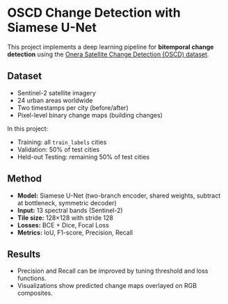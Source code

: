 # OSCD Change Detection with Siamese U-Net

This project implements a deep learning pipeline for **bitemporal change detection**
using the [Onera Satellite Change Detection (OSCD) dataset](https://ieee-dataport.org/open-access/oscd-onera-satellite-change-detection-dataset).

## Dataset
- Sentinel-2 satellite imagery
- 24 urban areas worldwide
- Two timestamps per city (before/after)
- Pixel-level binary change maps (building changes)

In this project:
- Training: all `train_labels` cities
- Validation: 50% of test cities
- Held-out Testing: remaining 50% of test cities

## Method
- **Model:** Siamese U-Net (two-branch encoder, shared weights, subtract at bottleneck, symmetric decoder)
- **Input:** 13 spectral bands (Sentinel-2)
- **Tile size:** 128×128 with stride 128
- **Losses:** BCE + Dice, Focal Loss
- **Metrics:** IoU, F1-score, Precision, Recall

## Results
- Precision and Recall can be improved by tuning threshold and loss functions.
- Visualizations show predicted change maps overlayed on RGB composites.

